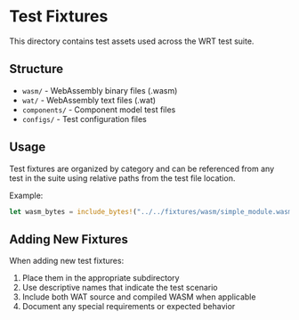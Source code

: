 # Test Fixtures

This directory contains test assets used across the WRT test suite.

## Structure

- `wasm/` - WebAssembly binary files (.wasm)
- `wat/` - WebAssembly text files (.wat)
- `components/` - Component model test files
- `configs/` - Test configuration files

## Usage

Test fixtures are organized by category and can be referenced from any test in the suite using relative paths from the test file location.

Example:
```rust
let wasm_bytes = include_bytes!("../../fixtures/wasm/simple_module.wasm");
```

## Adding New Fixtures

When adding new test fixtures:
1. Place them in the appropriate subdirectory
2. Use descriptive names that indicate the test scenario
3. Include both WAT source and compiled WASM when applicable
4. Document any special requirements or expected behavior